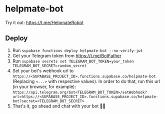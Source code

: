 # helpmate-bot

Try it out: https://t.me/HelpmateRobot

## Deploy

1. Run `supabase functions deploy helpmate-bot --no-verify-jwt`
2. Get your Telegram token from https://t.me/BotFather
3. Run `supabase secrets set TELEGRAM_BOT_TOKEN=your_token TELEGRAM_BOT_SECRET=random_secret`
4. Set your bot's webhook url to `https://<SUPABASE_PROJECT_ID>.functions.supabase.co/helpmate-bot` (Replacing `<...>` with respective values). In order to do that, run this url (in your browser, for example): `https://api.telegram.org/bot<TELEGRAM_BOT_TOKEN>/setWebhook?url=https://<SUPABASE_PROJECT_ID>.functions.supabase.co/helpmate-bot?secret=<TELEGRAM_BOT_SECRET>`
5. That's it, go ahead and chat with your bot 🤖💬
